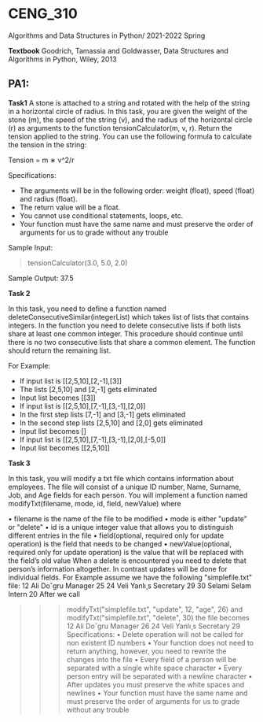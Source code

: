 # CENG_310
Algorithms and  Data Structures in Python/ 2021-2022 Spring

**Textbook** Goodrich, Tamassia and Goldwasser, Data Structures and Algorithms in Python, Wiley, 2013

## PA1:

**Task1**
A stone is attached to a string and rotated with the help of the string in a horizontal circle of radius. In
this task, you are given the weight of the stone (m), the speed of the string (v), and the radius of the
horizontal circle (r) as arguments to the function tensionCalculator(m, v, r). Return the tension applied
to the string. You can use the following formula to calculate the tension in the string:

Tension = m ∗ v^2/r 

Specifications:
- The arguments will be in the following order: weight (float), speed (float) and radius (float).
- The return value will be a float.
- You cannot use conditional statements, loops, etc.
- Your function must have the same name and must preserve the order of arguments for us to grade
without any trouble

Sample Input:
> tensionCalculator(3.0, 5.0, 2.0)

Sample Output:
37.5

**Task 2**

In this task, you need to define a function named deleteConsecutiveSimilar(integerList) which takes list of
lists that contains integers. In the function you need to delete consecutive lists if both lists share at least
one common integer. This procedure should continue until there is no two consecutive lists that share a
common element. The function should return the remaining list.

For Example:
- If input list is [[2,5,10],[2,-1],[3]]
- The lists [2,5,10] and [2,-1] gets eliminated
- Input list becomes [[3]]
- If input list is [[2,5,10],[7,-1],[3,-1],[2,0]]
- In the first step lists [7,-1] and [3,-1] gets eliminated
- In the second step lists [2,5,10] and [2,0] gets eliminated
- Input list becomes []
- If input list is [[2,5,10],[7,-1],[3,-1],[2,0],[-5,0]]
- Input list becomes [[2,5,10]]

**Task 3**

In this task, you will modify a txt file which contains information about employees. The file will consist of
a unique ID number, Name, Surname, Job, and Age fields for each person. You will implement a function
named modifyTxt(filename, mode, id, field, newValue) where

• filename is the name of the file to be modified
• mode is either "update" or "delete"
• id is a unique integer value that allows you to distinguish different entries in the file
• field(optional, required only for update operation) is the field that needs to be changed
• newValue(optional, required only for update operation) is the value that will be replaced with the
field’s old value
When a delete is encountered you need to delete that person’s information altogether. In contrast updates
will be done for individual fields. For Example assume we have the following "simplefile.txt" file:
12 Ali Do˘gru Manager 25
24 Veli Yanlı¸s Secretary 29
30 Selami Selam Intern 20
After we call
>>> modifyTxt("simplefile.txt", "update", 12, "age", 26) and
>>> modifyTxt("simplefile.txt", "delete", 30) the file becomes
12 Ali Do˘gru Manager 26
24 Veli Yanlı¸s Secretary 29
Specifications:
• Delete operation will not be called for non existent ID numbers
• Your function does not need to return anything, however, you need to rewrite the changes into the
file
• Every field of a person will be separated with a single white space character
• Every person entry will be separated with a newline character
• After updates you must preserve the white spaces and newlines
• Your function must have the same name and must preserve the order of arguments for us to grade
without any trouble
